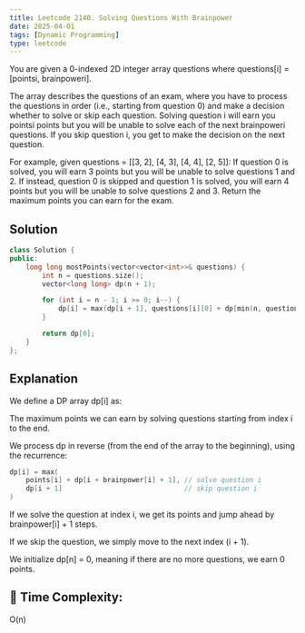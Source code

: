 ```yaml
---
title: Leetcode 2140. Solving Questions With Brainpower
date: 2025-04-01
tags: [Dynamic Programming]
type: leetcode
---
```


You are given a 0-indexed 2D integer array questions where questions[i] = [pointsi, brainpoweri].

The array describes the questions of an exam, where you have to process the questions in order (i.e., starting from question 0) and make a decision whether to solve or skip each question. Solving question i will earn you pointsi points but you will be unable to solve each of the next brainpoweri questions. If you skip question i, you get to make the decision on the next question.

For example, given questions = [[3, 2], [4, 3], [4, 4], [2, 5]]:
If question 0 is solved, you will earn 3 points but you will be unable to solve questions 1 and 2.
If instead, question 0 is skipped and question 1 is solved, you will earn 4 points but you will be unable to solve questions 2 and 3.
Return the maximum points you can earn for the exam.

## Solution
```C++
class Solution {
public:
    long long mostPoints(vector<vector<int>>& questions) {
        int n = questions.size();
        vector<long long> dp(n + 1);

        for (int i = n - 1; i >= 0; i--) {
            dp[i] = max(dp[i + 1], questions[i][0] + dp[min(n, questions[i][1] + 1 + i)]);
        }

        return dp[0];
    }
};
```

## Explanation
We define a DP array dp[i] as:

The maximum points we can earn by solving questions starting from index i to the end.

We process dp in reverse (from the end of the array to the beginning), using the recurrence:

```C++
dp[i] = max(
    points[i] + dp[i + brainpower[i] + 1], // solve question i
    dp[i + 1]                              // skip question i
)
```
If we solve the question at index i, we get its points and jump ahead by brainpower[i] + 1 steps.

If we skip the question, we simply move to the next index (i + 1).

We initialize dp[n] = 0, meaning if there are no more questions, we earn 0 points.

## 🧮 Time Complexity:
O(n)